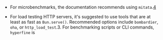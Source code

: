 - For microbenchmarks, the documentation recommends using `mitata`.[4](https://bun.sh/docs/project/benchmarking)
    
- For load testing HTTP servers, it's suggested to use tools that are at least as fast as `Bun.serve()`. Recommended options include `bombardier`, `oha`, or `http_load_test`.3. For benchmarking scripts or CLI commands, `hyperfine` is